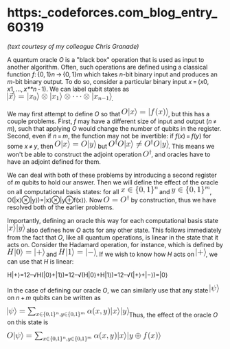 # https:_codeforces.com_blog_entry_60319

*(text courtesy of my colleague Chris Granade)*

A quantum oracle *O* is a "black box" operation that is used as input to another algorithm. Often, such operations are defined using a classical function *f*: {0, 1}*n* → {0, 1}*m* which takes *n*-bit binary input and produces an *m*-bit binary output. To do so, consider a particular binary input *x* = (*x*0, *x*1, ..., *x**n* - 1). We can label qubit states as ![](images/fccd3f6ba1b53d1643bdaef4ff239e0511e1fab7.png).

We may first attempt to define *O* so that ![](images/f1baed3f79a34385e2e34c5c69adebc008db6eb7.png), but this has a couple problems. First, *f* may have a different size of input and output (*n* ≠ *m*), such that applying *O* would change the number of qubits in the register. Second, even if *n* = *m*, the function may not be invertible: if *f*(*x*) = *f*(*y*) for some *x* ≠ *y*, then ![](images/b190005299578b5cd70f0435fe3205ac36cec5b3.png) but ![](images/9875277db259ddf327923a1752ca0934a3f931e0.png). This means we won't be able to construct the adjoint operation ![](images/d316aa4c1f080fec52fbe6ccd1157e6fdd6afdd6.png), and oracles have to have an adjoint defined for them.

We can deal with both of these problems by introducing a second register of *m* qubits to hold our answer. Then we will define the effect of the oracle on all computational basis states: for all ![](images/8b244dbe5630e70199a06f4d4c7d310425ceb36d.png) and ![](images/bc2579c75acc978ee47889c24219c2a359e13a53.png), O(|x⟩⊗|y⟩)=|x⟩⊗|y⊕f(x)⟩. Now ![](images/3f0375238be2302ab8eb4a9bc35ad291f81a9ee5.png) by construction, thus we have resolved both of the earlier problems.

Importantly, defining an oracle this way for each computational basis state ![](images/0a59a86d798c0c8a2982d72e673326073493cf05.png) also defines how *O* acts for any other state. This follows immediately from the fact that *O*, like all quantum operations, is linear in the state that it acts on. Consider the Hadamard operation, for instance, which is defined by ![](images/8808baaf34ef4192e6cb9f2d0c5ea5d517e22bd8.png) and ![](images/6b944cf44b9b747596c5ebb54f0f6dbf90c0d55f.png). If we wish to know how *H* acts on ![](images/891b1e75c93e44f237b7fde497062f8e85c1d952.png), we can use that *H* is linear:

H|+⟩=12–√H(|0⟩+|1⟩)=12–√(H|0⟩+H|1⟩)=12–√(|+⟩+|−⟩)=|0⟩

In the case of defining our oracle *O*, we can similarly use that any state ![](images/a2b41145e9f49aa274a587b2f9d65cc9e1009d74.png) on *n* + *m* qubits can be written as

 ![](images/b78f9c6aac7843b838afffd6f3214c6a182d5a82.png)Thus, the effect of the oracle *O* on this state is 

 ![](images/83bfaa69ac9bf9e5e621a4824b478c820ed49e7c.png)